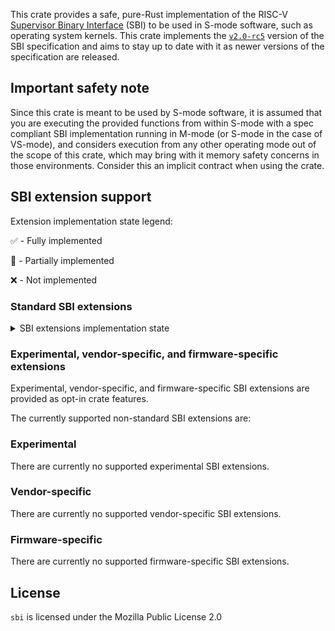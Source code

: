 This crate provides a safe, pure-Rust implementation of the RISC-V [Supervisor Binary Interface](https://github.com/riscv-non-isa/riscv-sbi-doc) (SBI) to be used in S-mode software, such as operating system kernels. This crate implements the [`v2.0-rc5`](https://github.com/riscv-non-isa/riscv-sbi-doc/releases/tag/v2.0-rc5) version of the SBI specification and aims to stay up to date with it as newer versions of the specification are released.

## Important safety note

Since this crate is meant to be used by S-mode software, it is assumed that you are executing the provided functions from within S-mode with a spec compliant SBI implementation running in M-mode (or S-mode in the case of VS-mode), and considers execution from any other operating mode out of the scope of this crate, which may bring with it memory safety concerns in those environments. Consider this an implicit contract when using the crate.

## SBI extension support

Extension implementation state legend:

✅ - Fully implemented

🚧 - Partially implemented

❌ - Not implemented

### Standard SBI extensions

<details>
<summary>SBI extensions implementation state</summary>

#### Legacy ✅

| Function                      | Extension ID | Implemented |
| ----------------------------- | :----------: | :---------: |
| Set timer                     |      0       |     ✅      |
| Console putchar               |      1       |     ✅      |
| Console getchar               |      2       |     ✅      |
| Clear IPI                     |      3       |     ✅      |
| Send IPI                      |      4       |     ✅      |
| Remote `FENCE.I`              |      5       |     ✅      |
| Remote `SFENCE.VMA`           |      6       |     ✅      |
| Remote `SFENCE.VMA` with ASID |      7       |     ✅      |
| Shutdown                      |      8       |     ✅      |

#### Base ✅

| Function                       | Function ID | Implemented |
| ------------------------------ | :---------: | :---------: |
| Get SBI specification version  |      0      |     ✅      |
| Get SBI implementation ID      |      1      |     ✅      |
| Get SBI implementation version |      2      |     ✅      |
| Probe SBI extension            |      3      |     ✅      |
| Get machine vendor ID          |      4      |     ✅      |
| Get machine architecture ID    |      5      |     ✅      |
| Get machine implementation ID  |      6      |     ✅      |

#### Timer ✅

| Function  | Function ID | Implemented |
| --------- | :---------: | :---------: |
| Set timer |      0      |     ✅      |

#### Interprocessor Interrupt (IPI) ✅

| Function | Function ID | Implemented |
| -------- | :---------: | :---------: |
| Send IPI |      0      |     ✅      |

#### RFENCE ✅

| Function                       | Function ID | Implemented |
| ------------------------------ | :---------: | :---------: |
| Remote `FENCE.I`               |      0      |     ✅      |
| Remote `SFENCE.VMA`            |      1      |     ✅      |
| Remote `SFENCE.VMA` with ASID  |      2      |     ✅      |
| Remote `HFENCE.GVMA` with VMID |      3      |     ✅      |
| Remote `HFENCE.GVMA`           |      4      |     ✅      |
| Remote `HFENCE.VVMA` with ASID |      5      |     ✅      |
| Remote `HFENCE.VVMA`           |      6      |     ✅      |

#### Hart State Management ✅

| Function        | Function ID | Implemented |
| --------------- | :---------: | :---------: |
| Hart start      |      0      |     ✅      |
| Hart stop       |      1      |     ✅      |
| Get hart status |      2      |     ✅      |
| Hart suspend    |      3      |     ✅      |

#### System Reset ✅

| Function     | Function ID | Implemented |
| ------------ | :---------: | :---------: |
| System reset |      0      |     ✅      |

#### Performance Monitoring Unit ✅

| Function                    | Function ID | Implemented |
| --------------------------- | :---------: | :---------: |
| Get number of counters      |      0      |     ✅      |
| Get counter information     |      1      |     ✅      |
| Configure matching counters |      2      |     ✅      |
| Start counters              |      3      |     ✅      |
| Stop counters               |      4      |     ✅      |
| Read firmware counter       |      5      |     ✅      |

</details>

### Experimental, vendor-specific, and firmware-specific extensions

Experimental, vendor-specific, and firmware-specific SBI extensions are provided as opt-in crate features.

The currently supported non-standard SBI extensions are:

### Experimental

There are currently no supported experimental SBI extensions.

### Vendor-specific

There are currently no supported vendor-specific SBI extensions.

### Firmware-specific

There are currently no supported firmware-specific SBI extensions.

## License

`sbi` is licensed under the Mozilla Public License 2.0

